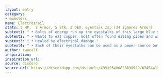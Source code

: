 ```yaml
---
layout: entry
category:
- monsters 
name: Electrosnail
stats: 3 HP,  2 Armor, 5 STR, 3 DEX, eyestalk zap (d4 ignores Armor)
subtext1: " • Bolts of energy run up the eyestalks of this large blue snail."
subtext2: " • Wants to eat copper, most often found eating pipes and wires."
subtext3: " • Healed by electrical damage."
subtext4: " • Each of their eyestalks can be used as a power source but they drain fast."
author: twocalf
inspiration: 
inspiration_url: 
source: discord
source-url: https://discordapp.com/channels/499193406828838922/674544134798966806/703478322495094815
---
```


